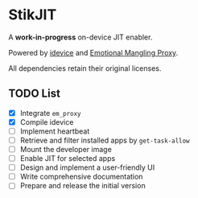 # StikJIT

A **work-in-progress** on-device JIT enabler.

Powered by [idevice](https://github.com/jkcoxson/idevice) and [Emotional Mangling Proxy](https://github.com/SideStore/em_proxy).

All dependencies retain their original licenses.

## TODO List  

- [X] Integrate `em_proxy`  
- [X] Compile idevice 
- [ ] Implement heartbeat   
- [ ] Retrieve and filter installed apps by `get-task-allow`  
- [ ] Mount the developer image  
- [ ] Enable JIT for selected apps  
- [ ] Design and implement a user-friendly UI  
- [ ] Write comprehensive documentation  
- [ ] Prepare and release the initial version  
